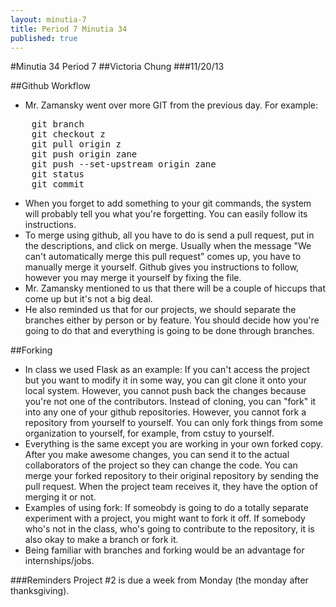 ```yaml
---
layout: minutia-7
title: Period 7 Minutia 34
published: true
---
```


#Minutia 34 Period 7
##Victoria Chung
###11/20/13

##Github Workflow
* Mr. Zamansky went over more GIT from the previous day. For example:
<pre>
	git branch
	git checkout z
	git pull origin z
	git push origin zane
	git push --set-upstream origin zane
	git status
	git commit
</pre>

* When you forget to add something to your git commands, the system will probably tell you what you're forgetting. You can easily follow its instructions. 
* To merge using github, all you have to do is send a pull request, put in the descriptions, and click on merge. Usually when the message "We can't automatically merge this pull request" comes up, you have to manually merge it yourself. Github gives you instructions to follow, however you may merge it yourself by fixing the file.
* Mr. Zamansky mentioned to us that there will be a couple of hiccups that come up but it's not a big deal. 
* He also reminded us that for our projects, we should separate the branches either by person or by feature. You should decide how you're going to do that and everything is going to be done through branches. 


##Forking
* In class we used Flask as an example: If you can't access the project but you want to modify it in some way, you can git clone it onto your local system. However, you cannot push back the changes because you're not one of the contributors. Instead of cloning, you can "fork" it into any one of your github repositories. However, you cannot fork a repository from yourself to yourself. You can only fork things from some organization to yourself, for example, from cstuy to yourself. 
* Everything is the same except you are working in your own forked copy. After you make awesome changes, you can send it to the actual collaborators of the project so they can change the code. You can merge your forked repository to their original repository by sending the pull request. When the project team receives it, they have the option of merging it or not.
* Examples of using fork: If someobdy is going to do a totally separate experiment with a project, you might want to fork it off. If somebody who's not in the class, who's going to contribute to the repository, it is also okay to make a branch or fork it.
* Being familiar with branches and forking would be an advantage for internships/jobs.

###Reminders
Project #2 is due a week from Monday (the monday after thanksgiving).



